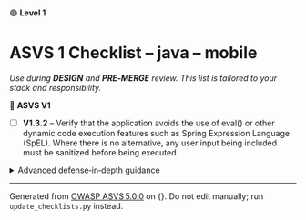 🟢 **Level 1**

# ASVS 1 Checklist – java – mobile

*Use during **DESIGN** and **PRE‑MERGE** review. This list is tailored to your stack and responsibility.*



🎯 **ASVS V1**

- [ ] **V1.3.2** – Verify that the application avoids the use of eval() or other dynamic code execution features such as Spring Expression Language (SpEL). Where there is no alternative, any user input being included must be sanitized before being executed.

<details><summary>Advanced defense‑in‑depth guidance</summary>


_Add organisation‑specific recommendations, links to tooling, threat models, etc._

</details>


---

Generated from [OWASP ASVS 5.0.0](https://owasp.org/www-project-application-security-verification-standard/) on {}. Do not edit manually; run `update_checklists.py` instead.
